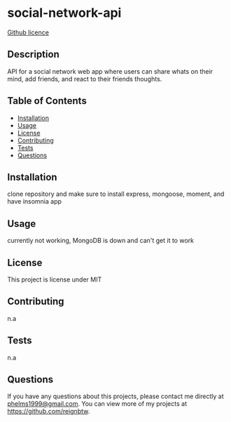 # social-network-api
  [Github licence](http://img.shields.io/badge/license-MIT-blue.svg)
  ## Description 
  API for a social network web app where users can share whats on their mind, add friends, and react to their friends thoughts.
  ## Table of Contents
  * [Installation](#installation)
  * [Usage](#usage)
  * [License](#license)
  * [Contributing](#contributing)
  * [Tests](#tests)
  * [Questions](#questions)
  
  ## Installation 
  clone repository and make sure to install express, mongoose, moment, and have insomnia app
  ## Usage 
  currently not working, MongoDB is down and can't get it to work
  ## License 
  This project is license under MIT
  ## Contributing 
  n.a
  ## Tests
  n.a
  ## Questions
  If you have any questions about this projects, please contact me directly at phelms1999@gmail.com. You can view more of my projects at https://github.com/reignbtw.
  